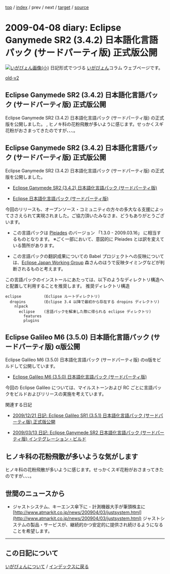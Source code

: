 [top](https://igapyon.github.io/diary/) 
 / [index](https://igapyon.github.io/diary/2009/index.html) 
 / prev 
 / next 
 / [target](https://igapyon.github.io/diary/2009/ig090408.html) 
 / [source](https://github.com/igapyon/diary/blob/gh-pages/2009/ig090408.html.src.md) 

2009-04-08 diary: Eclipse Ganymede SR2 (3.4.2) 日本語化言語パック (サードパーティ版) 正式版公開
=====================================================================================================
[![いがぴょん画像(小)](https://igapyon.github.io/diary/images/iga200306s.jpg "いがぴょん")](https://igapyon.github.io/diary/memo/memoigapyon.html) 日記形式でつづる [いがぴょん](https://igapyon.github.io/diary/memo/memoigapyon.html)コラム ウェブページです。

[old-v2](ig090408-orig.html)

## Eclipse Ganymede SR2 (3.4.2) 日本語化言語パック (サードパーティ版) 正式版公開

Eclipse Ganymede SR2 (3.4.2) 日本語化言語パック (サードパーティ版) の正式版を公開しました。 , ヒノキ科の花粉飛散が多いように感じます。せっかくスギ花粉がおさまってきたのですが、、、。


## Eclipse Ganymede SR2 (3.4.2) 日本語化言語パック (サードパーティ版) 正式版公開

Eclipse Ganymede SR2 (3.4.2) 日本語化言語パック (サードパーティ版) の正式版を公開しました。

* [Eclipse Ganymede SR2 (3.4.2) 日本語化言語パック (サードパーティ版)](http://sourceforge.jp/projects/nttdatagroup-oss-square/wiki/blanco_Framework%2Fnlpack.eclipse.ganymede-SR2-R200903261000)
  
* [Eclipse 日本語化言語パック (サードパーティ版)](http://www.igapyon.jp/blanco/nlpack/eclipse/index.html)

今回のリリースも、オープンソース・コミュニティの方々の多大なる支援によってささえられて実現されました。ご協力頂いたみなさま、どうもありがとうございます。

* この言語パックは [Pleiades](http://mergedoc.sourceforge.jp/pleiades.html) のバージョン 「1.3.0 - 2009.03.16」 に相当するものとなります。
  ※ごく一部において、意図的に Pleiades とは訳を変えている箇所があります。
  
* この言語パックの翻訳成果についての Babel プロジェクトへの反映については、[Eclipse Japan Working Group](http://wiki.eclipse.org/Main_Page_JP) 森さんのほうで反映タイミングなどが判断されるものと考えます。

この言語パックのインストールにあたっては、以下のようなディレクトリ構造へと配置して利用することを推奨します。
推奨ディレクトリ構造

      
```
eclipse          (Eclipse ルートディレクトリ)
  dropins        (Eclipse 3.4 以降で最初から存在する dropins ディレクトリ)
    nlpack
      eclipse    (言語パックを解凍した際に得られる eclipse ディレクトリ)
        features
        plugins
```

      

## Eclipse Galileo M6 (3.5.0) 日本語化言語パック (サードパーティ版) α版公開

Eclipse Galileo M6 (3.5.0) 日本語化言語パック (サードパーティ版) のα版をビルドして公開しています。

* [Eclipse Galileo M6 (3.5.0) 日本語化言語パック (サードパーティ版)](http://sourceforge.jp/projects/blancofw/wiki/nlpack.eclipse)

今回の Eclipse Galileo については、マイルストーンおよび RC ごとに言語パックをビルドおよびリリースの実施を考えています。

関連する日記

* [2009/12/21 日記: Eclipse Galileo SR1 (3.5.1) 日本語化言語パック (サードパーティ版) 正式版公開](ig091221.html)
  
* [2009/03/13 日記: Eclipse Ganymede SR2 日本語化言語パック (サードパーティ版) インテグレーション・ビルド](ig090313.html)

## ヒノキ科の花粉飛散が多いような気がします

ヒノキ科の花粉飛散が多いように感じます。せっかくスギ花粉がおさまってきたのですが、、、。

## 世間のニュースから

* ジャストシステム、キーエンス傘下に - 計測機器大手が筆頭株主に
  [http://www.atmarkit.co.jp/news/200904/03/justsystem.html](http://www.atmarkit.co.jp/news/200904/03/justsystem.html)
  ジャストシステムの製品・サービスが、継続的かつ安定的に提供され続けるようになることを希望します。

----------------------------------------------------------------------------------------------------

## この日記について
[いがぴょんについて](https://igapyon.github.io/diary/memo/memoigapyon.html) / [インデックスに戻る](https://igapyon.github.io/diary/idxall.html)
